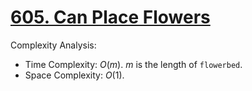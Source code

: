 # [605. Can Place Flowers](https://leetcode.com/problems/can-place-flowers/)

Complexity Analysis:

- Time Complexity: $O(m)$. $m$ is the length of `flowerbed`.
- Space Complexity: $O(1)$.
